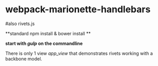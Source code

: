 # webpack-marionette-handlebars
#also rivets.js

**standard npm install & bower install **

**start with *gulp* on the commandline**

There is only 1 view *app_view* that demonstrates rivets working with a backbone model.
